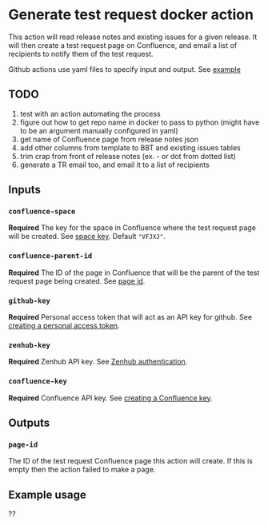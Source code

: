 # Generate test request docker action
This action will read release notes and existing issues for a given release. It will then create a test request page on Confluence, and email a list of recipients to notify them of the test request.

Github actions use yaml files to specify input and output. See [example](https://help.github.com/en/articles/creating-a-docker-container-action#example-using-a-public-action)

## TODO
1. test with an action automating the process
1. figure out how to get repo name in docker to pass to python (might have to be an argument manually configured in yaml)
1. get name of Confluence page from release notes json
1. add other columns from template to BBT and existing issues tables
1. trim crap from front of release notes (ex. - or dot from dotted list)
1. generate a TR email too, and email it to a list of recipients


## Inputs
### `confluence-space`
**Required** The key for the space in Confluence where the test request page will be created. See [space key](https://confluence.atlassian.com/doc/space-keys-829076188.html). Default `"VFJXJ"`.

### `confluence-parent-id`
**Required** The ID of the page in Confluence that will be the parent of the test request page being created. See [page id](https://confluence.atlassian.com/confkb/how-to-get-confluence-page-id-648380445.html).

### `github-key`
**Required** Personal access token that will act as an API key for github. See [creating a personal access token](https://help.github.com/en/articles/creating-a-personal-access-token-for-the-command-line).

### `zenhub-key`
**Required** Zenhub API key. See [Zenhub authentication](https://github.com/ZenHubIO/API#authentication).

### `confluence-key`
**Required** Confluence API key. See [creating a Confluence key](https://id.atlassian.com/manage/api-tokens).

## Outputs
### `page-id`
The ID of the test request Confluence page this action will create. If this is empty then the action failed to make a page.

## Example usage
??